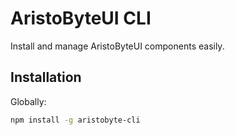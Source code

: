 # AristoByteUI CLI

Install and manage AristoByteUI components easily.

## Installation

Globally:

```bash
npm install -g aristobyte-cli
```
